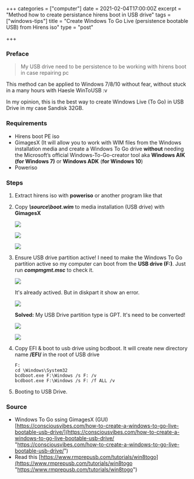 +++
categories = ["computer"]
date = 2021-02-04T17:00:00Z
excerpt = "Method how to create persistance hirens boot in USB drive"
tags = ["windows-tips"]
title = "Create Windows To Go Live (persistence bootable USB) from Hirens iso"
type = "post"

+++
### Preface

> My USB drive need to be persistence to be working with hirens boot in case repairing pc

This method can be applied to Windows 7/8/10 without fear, without stuck in a many hours with Haesle WinToUSB :v

In my opinion, this is the best way to create Windows Live (To Go) in USB Drive in my case Sandisk 32GB.

### Requirements

* Hirens boot PE iso
* GimagesX (It will allow you to work with WIM files from the Windows installation media and create a Windows To Go drive **without** needing the Microsoft’s official Windows-To-Go-creator tool aka **Windows AIK (for Windows 7)** or **Windows ADK** (**for Windows 10**)
* Poweriso

### Steps

1. Extract hirens iso with **poweriso** or another program like that
2. Copy **_\\source\\boot.wim_** to media installation (USB drive) with **GimagesX**

   ![](https://res.cloudinary.com/bimagv/image/upload/v1612515586/2021-02/123/2021-02-05--T08-13-58_osmsik.png)

   ![](https://res.cloudinary.com/bimagv/image/upload/v1612515591/2021-02/123/2021-02-05--T07-59-13_mqeqzj.png)

   ![](https://res.cloudinary.com/bimagv/image/upload/v1612516015/2021-02/123/2021-02-05--T09-05-26_bbx1iv.png)
3. Ensure USB drive partition active! I need to make the Windows To Go partition active so my computer can boot from the **USB drive (F:)**. Just run **_compmgmt.msc_** to check it.

   ![](https://res.cloudinary.com/bimagv/image/upload/v1612516443/2021-02/123/2021-02-05--T09-12-03_oburfv.png)

   It's already actived. But in diskpart it show an error.

   ![](https://res.cloudinary.com/bimagv/image/upload/v1612518529/2021-02/123/2021-02-05--T09-43-36_khhlq2.png)

   **Solved:** My USB Drive partition type is GPT. It's need to be converted!

   ![](https://res.cloudinary.com/bimagv/image/upload/v1612519165/2021-02/123/2021-02-05--T09-55-19_qud96u.png)

   ![](https://res.cloudinary.com/bimagv/image/upload/v1612519205/2021-02/123/2021-02-05--T09-57-40_i9koaa.png)
4. Copy EFI & boot to usb drive using bcdboot. It will create new directory name **/EFI/** in the root of USB drive

       F:
       cd \Windows\System32
       bcdboot.exe F:\Windows /s F: /v
       bcdboot.exe F:\Windows /s F: /f ALL /v
5. Booting to USB Drive.

### Source

* Windows To Go ssing GimagesX (GUI) [https://consciousvibes.com/how-to-create-a-windows-to-go-live-bootable-usb-drive/](https://consciousvibes.com/how-to-create-a-windows-to-go-live-bootable-usb-drive/ "https://consciousvibes.com/how-to-create-a-windows-to-go-live-bootable-usb-drive/")
* Read this [https://www.rmprepusb.com/tutorials/win8togo](https://www.rmprepusb.com/tutorials/win8togo "https://www.rmprepusb.com/tutorials/win8togo")